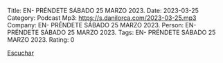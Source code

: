 Title: EN- PRÉNDETE SÁBADO 25 MARZO 2023.
Date: 2023-03-25
Category: Podcast
Mp3: https://s.danilorca.com/2023-03-25.mp3
Company: EN- PRÉNDETE SÁBADO 25 MARZO 2023.
Person: EN- PRÉNDETE SÁBADO 25 MARZO 2023.
Tags: EN- PRÉNDETE SÁBADO 25 MARZO 2023.
Rating: 0

<a href="https://s.danilorca.com/2023-03-25.mp3" type="audio/mpeg">
Escuchar
</a>

